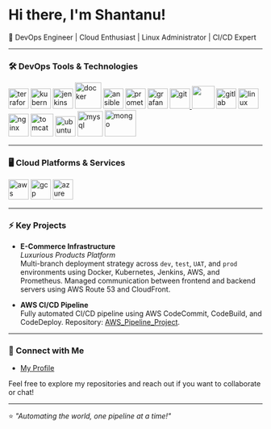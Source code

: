 
# Hi there, I'm Shantanu!

🚀 DevOps Engineer | Cloud Enthusiast | Linux Administrator | CI/CD Expert

---

### 🛠️ DevOps Tools & Technologies
<a href="https://github.com/Shantanu20000/Terraform.git" target="_blank"> <img src="https://www.vectorlogo.zone/logos/terraformio/terraformio-icon.svg" alt="terraform" width="40" height="40"/></a>
<a href="https://github.com/Shantanu20000/K8s_3Teir_StudentApp_Project.git" target="_blank"> <img src="https://www.vectorlogo.zone/logos/kubernetes/kubernetes-icon.svg" alt="kubernetes" width="40" height="40"/></a> <a href="https://github.com/Shantanu20000/Jenkins.git" target="_blank"> <img src="https://www.vectorlogo.zone/logos/jenkins/jenkins-icon.svg" alt="jenkins" width="40" height="40"/></a> 
<a href="https://github.com/Shantanu20000/Docker.git" target="_blank"> <img src="https://www.vectorlogo.zone/logos/docker/docker-icon.svg" alt="docker" width="52" height="52"/></a> 
<a href="https://github.com/Shantanu20000/Ansible.git" target="_blank"> <img src="https://www.vectorlogo.zone/logos/ansible/ansible-icon.svg" alt="ansible" width="40" height="40"/></a> 
<a href="https://github.com/Shantanu20000/Prometheus-Grafana.git" target="_blank"> <img src="https://www.vectorlogo.zone/logos/prometheusio/prometheusio-icon.svg" alt="prometheus" width="40" height="40"/></a>
<a href="https://github.com/Shantanu20000/Prometheus-Grafana.git" target="_blank"> <img src="https://www.vectorlogo.zone/logos/grafana/grafana-icon.svg" alt="grafana" width="40" height="40"/></a>
<a href="https://git-scm.com/" target="_blank"> <img src="https://www.vectorlogo.zone/logos/git-scm/git-scm-icon.svg" alt="git" width="40" height="40"/> </a> 
<a href="https://github.com/Shantanu20000/Docker.git/" target="_blank"> <img src="https://www.vectorlogo.zone/logos/github/github-icon.svg" width="45" height="45"/></a> 
<a href="https://github.com/Shantanu20000/GitLab_CI-Cd_Project.git" target="_blank"> <img src="https://www.vectorlogo.zone/logos/gitlab/gitlab-icon.svg" alt="gitlab" width="40" height="40"/></a>
<a href="https://www.linux.org/" target="_blank"> <img src="https://www.vectorlogo.zone/logos/linux/linux-icon.svg" alt="linux" width="40" height="40"/> </a> 
<a href="https://nginx.org/en/" target="_blank"> <img src="https://www.vectorlogo.zone/logos/nginx/nginx-icon.svg" alt="nginx" width="40" height="45"/></a> 
<a href="https://tomcat.apache.org/" target="_blank"> <img src="https://www.vectorlogo.zone/logos/apache_tomcat/apache_tomcat-icon.svg" alt="tomcat" width="45" height="45"/></a> 
<a href="https://ubuntu.com/" target="_blank"> <img src="https://www.vectorlogo.zone/logos/ubuntu/ubuntu-icon.svg" alt="ubuntu" width="40" height="40"/></a> 
<a href="https://github.com/Shantanu20000/K8s_3Teir_StudentApp_Project.git" target="_blank"> <img src="https://www.vectorlogo.zone/logos/mysql/mysql-official.svg" alt="mysql" width="50" height="50"/></a> 
<a href="https://www.mongodb.com/" target="_blank"> <img src="https://www.vectorlogo.zone/logos/mongodb/mongodb-ar21.svg" alt="mongo" width="62" height="52"/></a> 

---

### 🖥️ Cloud Platforms & Services

<p align="left">
<a href="https://github.com/Shantanu20000/AWS_Pipeline_Project.git" target="_blank"> <img src="https://www.vectorlogo.zone/logos/amazon_aws/amazon_aws-icon.svg" alt="aws" width="40" height="40"/></a> 
<a href="https://cloud.google.com/" target="_blank"> <img src="https://www.vectorlogo.zone/logos/google_cloud/google_cloud-icon.svg" alt="gcp" width="40" height="40"/></a>
<a href="https://azure.microsoft.com/" target="_blank"> <img src="https://www.vectorlogo.zone/logos/microsoft_azure/microsoft_azure-icon.svg" alt="azure" width="40" height="40"/></a>
</p>

---

### ⚡ Key Projects

- **E-Commerce Infrastructure**  
  _Luxurious Products Platform_  
  Multi-branch deployment strategy across `dev`, `test`, `UAT`, and `prod` environments using Docker, Kubernetes, Jenkins, AWS, and Prometheus. Managed communication between frontend and backend servers using AWS Route 53 and CloudFront.

- **AWS CI/CD Pipeline**  
  Fully automated CI/CD pipeline using AWS CodeCommit, CodeBuild, and CodeDeploy. Repository: [AWS_Pipeline_Project](https://github.com/Shantanu20000/AWS_Pipeline_Project.git).

---

### 🔗 Connect with Me

- [My Profile](https://ocean-learner.cloud)

Feel free to explore my repositories and reach out if you want to collaborate or chat!

---

⭐️ _"Automating the world, one pipeline at a time!"_

